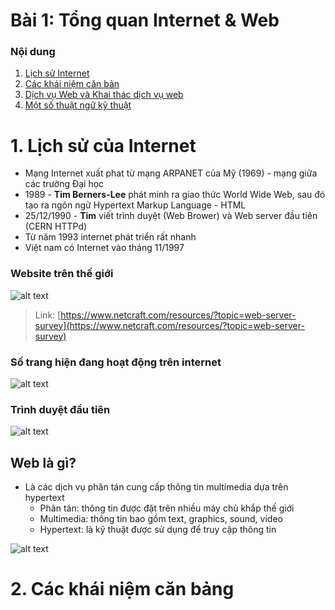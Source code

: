 # Bài 1: Tổng quan Internet & Web

### Nội dung
1. [Lịch sử Internet]()
2. [Các khái niệm căn bản](#2-cac-khai-niem-can-ban)
3. [Dịch vụ Web và Khai thác dịch vụ web]()
4. [Một số thuật ngữ kỹ thuật]()


# 1. Lịch sử của Internet
- Mạng Internet xuất phat từ mạng ARPANET của Mỹ (1969) - mạng giữa các trường Đại học
- 1989 - **Tim Berners-Lee** phát minh ra giao thức World Wide Web, sau đó tạo ra ngôn ngữ Hypertext Markup Language - HTML
- 25/12/1990 - **Tim** viết trình duyệt (Web Brower) và Web server đầu tiên (CERN HTTPd)
- Từ năm 1993 internet phát triển rất nhanh
- Việt nam có Internet vào tháng 11/1997

### Website trên thế giới

![alt text](image-1.png)

> Link: [https://www.netcraft.com/resources/?topic=web-server-survey](https://www.netcraft.com/resources/?topic=web-server-survey)

### Số trang hiện đang hoạt động trên internet

![alt text](image-3.png)

### Trình duyệt đầu tiên

![alt text](image-2.png)

## Web là gì?
- Là các dịch vụ phân tán cung cấp thông tin multimedia dựa trên hypertext
    - Phân tán: thông tin được đặt trên nhiều máy chủ khắp thế giới
    - Multimedia: thông tin bao gồm text, graphics, sound, video
    - Hypertext: là kỹ thuật được sử dụng để truy cập thông tin

![alt text](image.png)

# 2. Các khái niệm căn bảng
